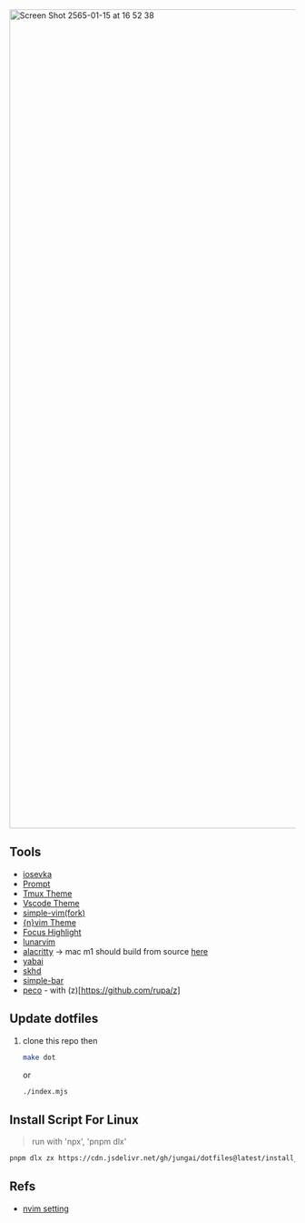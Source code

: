 <img width="1440" alt="Screen Shot 2565-01-15 at 16 52 38" src="https://user-images.githubusercontent.com/32437056/149617614-e0439607-181f-48ab-9d7c-dd852b169f38.png">

## Tools

- [iosevka](https://www.nerdfonts.com/font-downloads)
- [Prompt](https://github.com/starship/starship)
- [Tmux Theme](https://github.com/dracula/tmux)
- [Vscode Theme](https://marketplace.visualstudio.com/items?itemName=ngryman.codesandbox-theme)
- [simple-vim(fork)](https://github.com/jungai/vscode-simple-vim)
- [{n}vim Theme](https://github.com/Mofiqul/vscode.nvim)
- [Focus Highlight](https://github.com/dtinth/FocusHighlight.spoon)
- [lunarvim](https://www.lunarvim.org/#opinionated)
- [alacritty](https://github.com/alacritty/alacritty) -> mac m1 should build from source [here](https://github.com/alacritty/alacritty/issues/5632#issuecomment-988049036)
- [yabai](https://github.com/koekeishiya/yabai)
- [skhd](https://github.com/koekeishiya/skhd)
- [simple-bar](https://www.simple-bar.com)
- [peco](https://github.com/peco/peco) - with (z)[https://github.com/rupa/z]

## Update dotfiles

1. clone this repo then

   ```bash
   make dot
   ```

   or

   ```bash
   ./index.mjs
   ```

## Install Script For Linux

> run with 'npx', 'pnpm dlx'

```bash
pnpm dlx zx https://cdn.jsdelivr.net/gh/jungai/dotfiles@latest/install_linux.mjs
```


## Refs

- [nvim setting](https://www.youtube.com/watch?v=FW2X1CXrU1w&t=499s)
